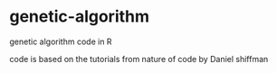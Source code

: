 # genetic-algorithm
genetic algorithm code in R

code is based on the tutorials from nature of code by Daniel shiffman
